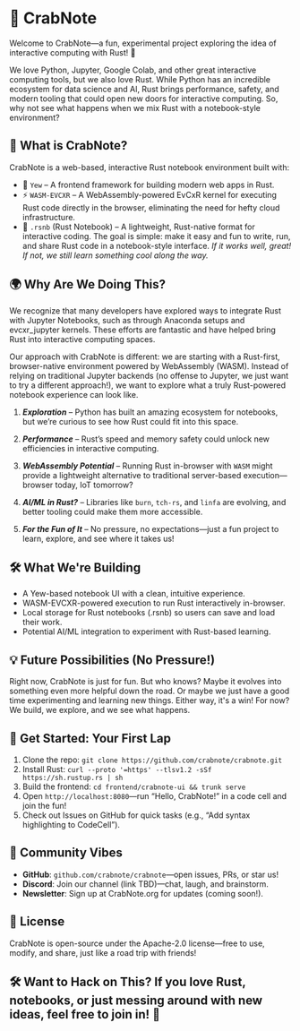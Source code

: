 # 🚀 CrabNote

Welcome to CrabNote—a fun, experimental project exploring the idea of interactive computing with Rust! 🚀

We love Python, Jupyter, Google Colab, and other great interactive computing tools, but we also love Rust. While Python has an incredible ecosystem for data science and AI, Rust brings performance, safety, and modern tooling that could open new doors for interactive computing. So, why not see what happens when we mix Rust with a notebook-style environment?

## 🎯 What is CrabNote?

CrabNote is a web-based, interactive Rust notebook environment built with:

- 🦀 `Yew` – A frontend framework for building modern web apps in Rust.
- ⚡ `WASM-EVCXR` – A WebAssembly-powered EvCxR kernel for executing Rust code directly in the browser, eliminating the need for hefty cloud infrastructure.
- 📜 `.rsnb` (Rust Notebook) – A lightweight, Rust-native format for interactive coding.
  The goal is simple: make it easy and fun to write, run, and share Rust code in a notebook-style interface. _If it works well, great! If not, we still learn something cool along the way._

## 🌍 Why Are We Doing This?

We recognize that many developers have explored ways to integrate Rust with Jupyter Notebooks, such as through Anaconda setups and evcxr_jupyter kernels. These efforts are fantastic and have helped bring Rust into interactive computing spaces.

Our approach with CrabNote is different: we are starting with a Rust-first, browser-native environment powered by WebAssembly (WASM). Instead of relying on traditional Jupyter backends (no offense to Jupyter, we just want to try a different approach!), we want to explore what a truly Rust-powered notebook experience can look like.

1. **_Exploration_** – Python has built an amazing ecosystem for notebooks, but we’re curious to see how Rust could fit into this space.

2. **_Performance_** – Rust’s speed and memory safety could unlock new efficiencies in interactive computing.

3. **_WebAssembly Potential_** – Running Rust in-browser with `WASM` might provide a lightweight alternative to traditional server-based execution—browser today, IoT tomorrow?

4. **_AI/ML in Rust?_** – Libraries like `burn`, `tch-rs`, and `linfa` are evolving, and better tooling could make them more accessible.

5. **_For the Fun of It_** – No pressure, no expectations—just a fun project to learn, explore, and see where it takes us!

## 🛠️ What We're Building

- A Yew-based notebook UI with a clean, intuitive experience.
- WASM-EVCXR-powered execution to run Rust interactively in-browser.
- Local storage for Rust notebooks (.rsnb) so users can save and load their work.
- Potential AI/ML integration to experiment with Rust-based learning.

## 💡 Future Possibilities (No Pressure!)

Right now, CrabNote is just for fun. But who knows? Maybe it evolves into something even more helpful down the road. Or maybe we just have a good time experimenting and learning new things. Either way, it's a win!
For now? We build, we explore, and we see what happens.

## 🚀 Get Started: Your First Lap

1. Clone the repo: `git clone https://github.com/crabnote/crabnote.git`
2. Install Rust: `curl --proto '=https' --tlsv1.2 -sSf https://sh.rustup.rs | sh`
3. Build the frontend: `cd frontend/crabnote-ui && trunk serve`
4. Open `http://localhost:8080`—run “Hello, CrabNote!” in a code cell and join the fun!
5. Check out Issues on GitHub for quick tasks (e.g., “Add syntax highlighting to CodeCell”).

## 🦀 Community Vibes

- **GitHub**: `github.com/crabnote/crabnote`—open issues, PRs, or star us!
- **Discord**: Join our channel (link TBD)—chat, laugh, and brainstorm.
- **Newsletter**: Sign up at CrabNote.org for updates (coming soon!).

## 📜 License

CrabNote is open-source under the Apache-2.0 license—free to use, modify, and share, just like a road trip with friends!

## 🛠️ Want to Hack on This? If you love Rust, notebooks, or just messing around with new ideas, feel free to join in! 🚀
